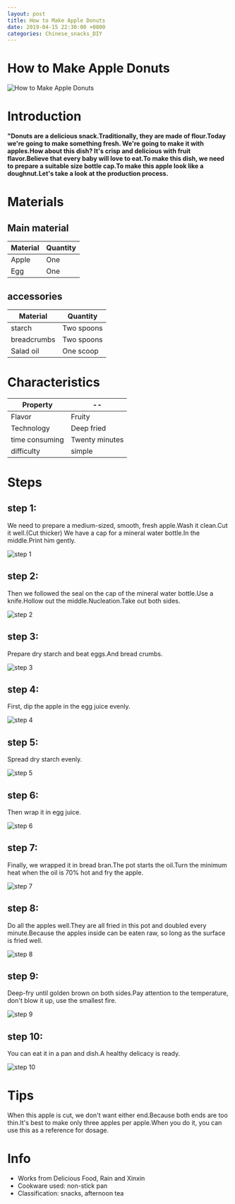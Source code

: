 ```yaml
---
layout: post
title: How to Make Apple Donuts
date: 2019-04-15 22:30:00 +0800
categories: Chinese_snacks_DIY
---
```


# How to Make Apple Donuts

![How to Make Apple Donuts]({{site.baseurl}}/img/435837/435837.jpg)

# Introduction

**"Donuts are a delicious snack.Traditionally, they are made of flour.Today we're going to make something fresh. We're going to make it with apples.How about this dish? It's crisp and delicious with fruit flavor.Believe that every baby will love to eat.To make this dish, we need to prepare a suitable size bottle cap.To make this apple look like a doughnut.Let's take a look at the production process.**

# Materials


## Main material

Material|Quantity
--|--
Apple|One
Egg|One

## accessories

Material|Quantity
--|--
starch|Two spoons
breadcrumbs|Two spoons
Salad oil|One scoop

# Characteristics

Property|--
--|--
Flavor|Fruity
Technology|Deep fried
time consuming|Twenty minutes
difficulty|simple

# Steps

## step 1:

We need to prepare a medium-sized, smooth, fresh apple.Wash it clean.Cut it well.(Cut thicker) We have a cap for a mineral water bottle.In the middle.Print him gently.

![step 1]({{site.baseurl}}/img/435837/1.jpg)

## step 2:

Then we followed the seal on the cap of the mineral water bottle.Use a knife.Hollow out the middle.Nucleation.Take out both sides.

![step 2]({{site.baseurl}}/img/435837/2.jpg)

## step 3:

Prepare dry starch and beat eggs.And bread crumbs.

![step 3]({{site.baseurl}}/img/435837/3.jpg)

## step 4:

First, dip the apple in the egg juice evenly.

![step 4]({{site.baseurl}}/img/435837/4.jpg)

## step 5:

Spread dry starch evenly.

![step 5]({{site.baseurl}}/img/435837/5.jpg)

## step 6:

Then wrap it in egg juice.

![step 6]({{site.baseurl}}/img/435837/6.jpg)

## step 7:

Finally, we wrapped it in bread bran.The pot starts the oil.Turn the minimum heat when the oil is 70% hot and fry the apple.

![step 7]({{site.baseurl}}/img/435837/7.jpg)

## step 8:

Do all the apples well.They are all fried in this pot and doubled every minute.Because the apples inside can be eaten raw, so long as the surface is fried well.

![step 8]({{site.baseurl}}/img/435837/8.jpg)

## step 9:

Deep-fry until golden brown on both sides.Pay attention to the temperature, don't blow it up, use the smallest fire.

![step 9]({{site.baseurl}}/img/435837/9.jpg)

## step 10:

You can eat it in a pan and dish.A healthy delicacy is ready.

![step 10]({{site.baseurl}}/img/435837/10.jpg)

# Tips

When this apple is cut, we don't want either end.Because both ends are too thin.It's best to make only three apples per apple.When you do it, you can use this as a reference for dosage.

# Info

- Works from Delicious Food, Rain and Xinxin
- Cookware used: non-stick pan
- Classification: snacks, afternoon tea